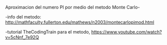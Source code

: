 Aproximacion del numero PI por medio del metodo Monte Carlo-

-info del metodo: http://mathfaculty.fullerton.edu/mathews/n2003/montecarlopimod.html

-tutorial TheCodingTrain para el metodo, https://www.youtube.com/watch?v=5cNnf_7e92Q
